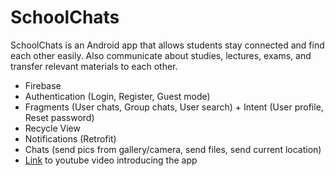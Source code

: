 # SchoolChats

SchoolChats is an Android app that allows students stay connected and find each other easily. Also communicate about studies, lectures, exams, and transfer relevant materials to each other.

* Firebase
* Authentication (Login, Register, Guest mode)
* Fragments (User chats, Group chats, User search) + Intent (User profile, Reset password)
* Recycle View
* Notifications (Retrofit)
* Chats (send pics from gallery/camera, send files, send current location)
* [Link](https://youtu.be/r3ER7gg1rGQ) to youtube video introducing the app
